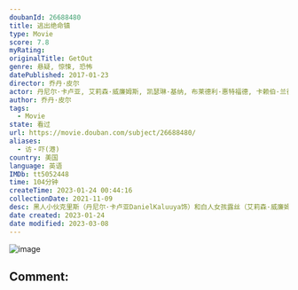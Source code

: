 ```yaml
---
doubanId: 26688480
title: 逃出绝命镇
type: Movie
score: 7.8
myRating: 
originalTitle: GetOut
genre: 悬疑, 惊悚, 恐怖
datePublished: 2017-01-23
director: 乔丹·皮尔
actor: 丹尼尔·卡卢亚, 艾莉森·威廉姆斯, 凯瑟琳·基纳, 布莱德利·惠特福德, 卡赖伯·兰德里·琼斯, 马库斯·亨德森, 贝蒂·加布里埃尔, 勒凯斯·斯坦菲尔德, 斯蒂芬·鲁特, 里尔·莱尔·哈瓦瑞, 艾希礼·勒孔特·坎贝尔, 卡伦·, 朱莉·安·多恩, 杰拉尔丁·辛格, 理查德·赫德, 埃里卡·亚历山大, 杰克·蒂格, 伊恩·卡塞尔伯里, 肖恩·保罗·布劳德, 宰兰德·亚当斯, 杰洛米诺·斯芬克斯, 马修·麦克罗克林, 莱尔·布罗卡托
author: 乔丹·皮尔
tags:
  - Movie
state: 看过
url: https://movie.douban.com/subject/26688480/
aliases:
  - 访‧吓(港)
country: 美国
language: 英语
IMDb: tt5052448
time: 104分钟
createTime: 2023-01-24 00:44:16
collectionDate: 2021-11-09
desc: 黑人小伙克里斯（丹尼尔·卡卢亚DanielKaluuya饰）和白人女孩露丝（艾莉森·威廉姆斯AllisonWilliams饰）相恋，虽然两人之间的感情十分要好，但克里斯一直为自己的肤色心存...
date created: 2023-01-24
date modified: 2023-03-08
---
```


![image](p2508604641.jpg)

Comment:
---
